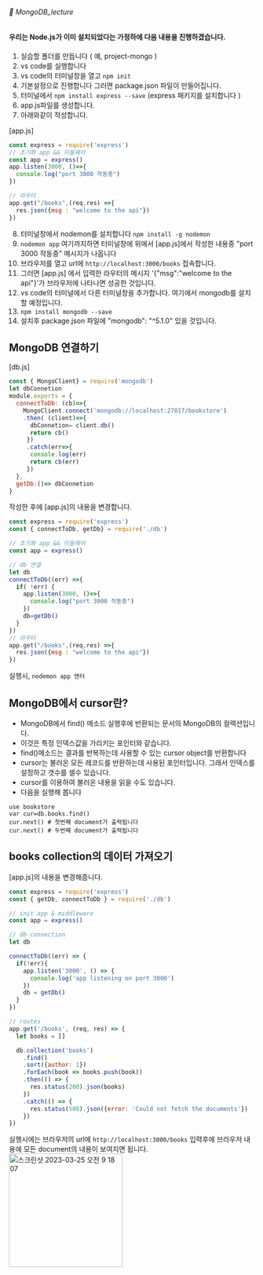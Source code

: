 ###### :cactus:  MongoDB_lecture
 
#### 우리는 Node.js가 이미 설치되었다는 가정하에 다음 내용을 진행하겠습니다. 
1. 실습할 폴더를 만듭니다 ( 예, project-mongo ) 
2. vs code를 실행합니다
3. vs code의 터미널창을 열고 ``` npm init ``` 
4. 기본설정으로 진행합니다 그러면 package.json 파일이 만들어집니다. 
5. 터미널에서 ``` npm install express --save ```  (express 패키지를 설치합니다 )
6. app.js파일를 생성합니다. 
7. 아래와같이 작성합니다. 

[app.js]   
``` js 
const express = require('express')
// 초기화 app && 미들웨어
const app = express()
app.listen(3000, ()=>{
  console.log("port 3000 작동중")
})

// 라우터
app.get("/books",(req,res) =>{
  res.json({msg : "welcome to the api"})
})
``` 
8. 터미널창에서 nodemon를 설치합니다 ``` npm install -g nodemon ```
9. ```nodemon app```  여기까지하면 터미널창에 위에서 [app.js]에서 작성한 내용중 "port 3000 작동중" 메시지가 나옵니다 
10. 브라우저를 열고 url에 ``` http://localhost:3000/books ``` 접속합니다. 
11. 그러면 [app.js] 에서 입력한 라우터의 메시지 '{"msg":"welcome to the api"}'가 브라우저에 나타나면 성공한 것입니다. 
12. vs code의 터미널에서 다른 터미널창을 추가합니다. 여기에서 mongodb를 설치할 예정입니다.
13. ``` npm install mongodb --save ```
14. 설치후 package.json 파일에 "mongodb": "^5.1.0" 있을 것입니다. 
 
## MongoDB 연결하기
[db.js]
``` js
const { MongoClient} = require('mongodb')
let dbConnetion
module.exports = {
  connectToDb: (cb)=>{ 
    MongoClient.connect('mongodb://localhost:27017/bookstore')
    .then( (client)=>{ 
      dbConnetion= client.db()
      return cb()
     })
     .catch(err=>{
      console.log(err)
      return cb(err)
     })
  },
  getDb:()=> dbConnetion
}

```
작성한 후에 [app.js]의 내용을 변경합니다. 
``` js
const express = require('express')
const { connectToDb, getDb} = require('./db')

// 초기화 app && 미들웨어
const app = express()

// db 연결
let db
connectToDb((err) =>{ 
  if( !err) {
    app.listen(3000, ()=>{
      console.log("port 3000 작동중")
    })
    db=getDb()
  }
})
// 라우터
app.get("/books",(req,res) =>{
  res.json({msg : "welcome to the api"})
})
```
실행시, ``` nodemon app 엔터 ```  

## MongoDB에서 cursor란?
- MongoDB에서 find() 메소드 실행후에 반환되는 문서의 MongoDB의 컬렉션입니다.
- 이것은 특정 인덱스값을 가리키는 포인터와 같습니다.
- find()메소드는 결과를 반복하는데 사용할 수 있는 cursor object를 반환합니다 
- cursor는 불러온 모든 레코드를 반환하는데 사용된 포인터입니다.  그래서 인덱스를 설정하고 갯수를 셀수 있습니다. 
- cursor를 이용하여 불러온 내용을 읽을 수도 있습니다. 
- 다음을 실행해 봅니다
``` 
use bookstore
var cur=db.books.find() 
cur.next() # 첫번째 document가 출력됩니다
cur.next() # 두번째 document가 출력됩니다

``` 
## books collection의 데이터 가져오기 

[app.js]의 내용을 변경해줍니다.  
``` js
const express = require('express')
const { getDb, connectToDb } = require('./db')

// init app & middleware
const app = express()

// db connection
let db

connectToDb((err) => {
  if(!err){
    app.listen('3000', () => {
      console.log('app listening on port 3000')
    })
    db = getDb()
  }
})

// routes
app.get('/books', (req, res) => {
  let books = []

  db.collection('books')
    .find()
    .sort({author: 1})
    .forEach(book => books.push(book))
    .then(() => {
      res.status(200).json(books)
    })
    .catch(() => {
      res.status(500).json({error: 'Could not fetch the documents'})
    })
})

```   
실행시에는 브라우저의 url에 ``` http://localhost:3000/books ``` 입력후에 브라우저 내용에 모든 document의 내용이 보여지면 됩니다.  
<img width="231" alt="스크린샷 2023-03-25 오전 9 18 07" src="https://user-images.githubusercontent.com/48478079/227666831-ea551dde-49a9-479c-afa4-815cec4a18aa.png">

